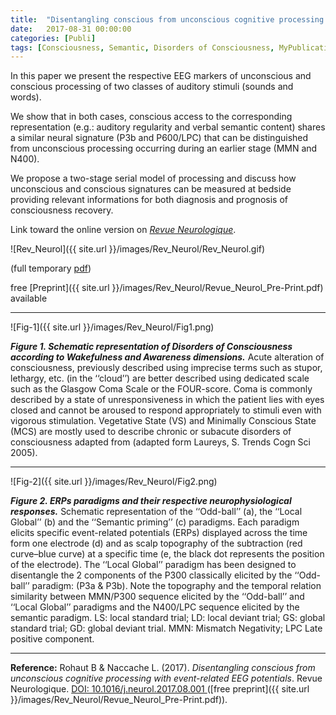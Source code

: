 ```yaml
---
title:  "Disentangling conscious from unconscious cognitive processing with event-related EEG potentials"
date:   2017-08-31 00:00:00
categories: [Publi]
tags: [Consciousness, Semantic, Disorders of Consciousness, MyPublications]
---
```


In this paper we present the respective EEG markers of unconscious and conscious processing of two classes of auditory stimuli (sounds and words).

We show that in both cases, conscious access to the corresponding representation (e.g.: auditory regularity and verbal semantic content) shares a similar neural signature (P3b and P600/LPC) that can be distinguished from unconscious processing occurring during an earlier stage (MMN and N400).

We propose a two-stage serial model of processing and discuss how unconscious and conscious signatures can be measured at bedside providing relevant informations for both diagnosis and prognosis of consciousness recovery.

Link toward the online version on [*Revue Neurologique*](http://dx.doi.org/10.1016/j.neurol.2017.08.001).

![Rev_Neurol]({{ site.url }}/images/Rev_Neurol/Rev_Neurol.gif)

(full temporary [pdf](https://authors.elsevier.com/a/1Vj0582q-uB0k))

free [Preprint]({{ site.url }}/images/Rev_Neurol/Revue_Neurol_Pre-Print.pdf) available

---
![Fig-1]({{ site.url }}/images/Rev_Neurol/Fig1.png)

***Figure 1. Schematic representation of Disorders of Consciousness according to Wakefulness and Awareness dimensions.*** Acute alteration of consciousness, previously described using imprecise terms such as stupor, lethargy, etc. (in the ‘‘cloud’’) are better described using dedicated scale such as the Glasgow Coma Scale or the FOUR-score. Coma is commonly described by a state of unresponsiveness in which the patient lies with eyes closed and cannot be aroused to respond appropriately to stimuli even with vigorous stimulation. Vegetative State (VS) and Minimally Conscious State (MCS) are mostly used to describe chronic or subacute disorders of consciousness adapted from (adapted form Laureys, S. Trends Cogn Sci 2005).


---
![Fig-2]({{ site.url }}/images/Rev_Neurol/Fig2.png)

***Figure 2. ERPs paradigms and their respective neurophysiological responses.*** Schematic representation of the ‘‘Odd-ball’’ (a), the ‘‘Local Global’’ (b) and the ‘‘Semantic priming’’ (c) paradigms. Each paradigm elicits specific event-related potentials (ERPs) displayed across the time form one electrode (d) and as scalp topography of the subtraction (red curve–blue curve) at a specific time (e, the black dot represents the position of the electrode). The ‘‘Local Global’’ paradigm has been designed to disentangle the 2 components of the P300 classically elicited by the ‘‘Odd-ball’’ paradigm: (P3a & P3b). Note the topography and the temporal relation similarity between MMN/P300 sequence elicited by the ‘‘Odd-ball’’ and ‘‘Local Global’’ paradigms and the N400/LPC sequence elicited by the semantic paradigm. LS: local standard trial; LD: local deviant trial; GS: global standard trial; GD: global deviant trial. MMN: Mismatch Negativity; LPC Late positive component.

---

**Reference:** Rohaut B & Naccache L. (2017). *Disentangling conscious from unconscious cognitive processing with event-related EEG potentials*. Revue Neurologique.  [DOI: 10.1016/j.neurol.2017.08.001 ](http://dx.doi.org/10.1016/j.neurol.2017.08.001) ([free preprint]({{ site.url }}/images/Rev_Neurol/Revue_Neurol_Pre-Print.pdf)).

<script type="text/javascript">
  reddit_url = "http://www.em-consulte.com/article/1136929/figures/disentangling-conscious-from-unconscious-cognitive";
  reddit_title = "Disentangling conscious from unconscious cognitive processing with event-related EEG potentials";
  reddit_newwindow='1';
</script>
<script type="text/javascript" src="//www.redditstatic.com/button/button3.js"></script>

<script type='text/javascript' src='https://d1bxh8uas1mnw7.cloudfront.net/assets/embed.js'></script>
<div data-badge-popover="right" class='altmetric-embed' data-badge-type='donut' data-hide-less-than="3" data-doi="10.1016/j.neurol.2017.08.001"></div>
